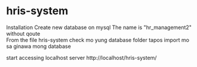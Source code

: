 # hris-system


Installation
Create new database on mysql
The name is "hr_management2" without qoute</br>
From the file hris-system check mo yung database folder tapos import mo sa ginawa mong database

start accessing localhost server http://localhost/hris-system/
